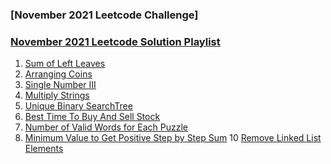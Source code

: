 ### [November 2021 Leetcode Challenge]

### [November 2021 Leetcode Solution Playlist](https://www.youtube.com/playlist?list=PLEI-q7w3s9gT2IeinxSocuxyOKMB4H2zF)

1. [Sum of Left Leaves]( /November2021/C++/Sum_of_Left_Leaves.cpp)
2. [Arranging Coins]( /November2021/C++/Arranging_Coins.cpp)
3. [Single Number III](/November2021/C++/Single_Number_III.cpp)
4. [Multiply Strings](/November2021/C++/Multiply_Strings.cpp)
5. [Unique Binary SearchTree](/November2021/C++/Unique_Binary_Search_Trees.cpp)
7. [Best Time To Buy And Sell Stock](/November2021/C++/Best_Time_To_Buy_And_Sell_Stocks.cpp)
8. [Number of Valid Words for Each Puzzle](/November2021/C++/Number_of_Valid_Words_for_Each_Puzzle.cpp)
9. [Minimum Value to Get Positive Step by Step Sum](
    /November2021/C++/Minimium_Value_to_get_Positive.cpp
)
10 [Remove Linked List Elements](/November2021/C++/Remove_LinkedList_Elments.cpp)